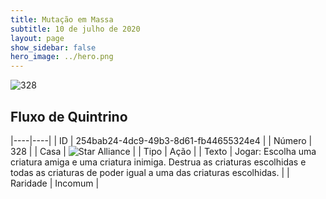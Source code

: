 ```yaml
---
title: Mutação em Massa
subtitle: 10 de julho de 2020
layout: page
show_sidebar: false
hero_image: ../hero.png
---
```


![328](https://cdn.keyforgegame.com/media/card_front/pt/479_328_42C9F26HXMPG_pt.png)

## Fluxo de Quintrino

|----|----|
| ID | 254bab24-4dc9-49b3-8d61-fb44655324e4 |
| Número | 328 |
| Casa | ![Star Alliance](https://archonarcana.com/images/thumb/7/7d/Star_Alliance.png/22px-Star_Alliance.png "Aliança Estelar") |
| Tipo | Ação |
| Texto | Jogar: Escolha uma criatura amiga e uma criatura inimiga. Destrua as criaturas escolhidas e todas as criaturas de poder igual a uma das criaturas escolhidas. |
| Raridade | Incomum |
